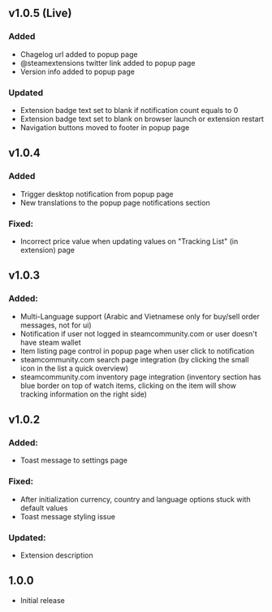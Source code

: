 ## v1.0.5 (Live)

### Added

- Chagelog url added to popup page
- @steamextensions twitter link added to popup page
- Version info added to popup page

### Updated

- Extension badge text set to blank if notification count equals to 0
- Extension badge text set to blank on browser launch or extension restart
- Navigation buttons moved to footer in popup page

## v1.0.4

### Added

- Trigger desktop notification from popup page
- New translations to the popup page notifications section

### Fixed:

- Incorrect price value when updating values on "Tracking List" (in extension) page

## v1.0.3

### Added:

- Multi-Language support (Arabic and Vietnamese only for buy/sell order messages, not for ui)
- Notification if user not logged in steamcommunity.com or user doesn't have steam wallet
- Item listing page control in popup page when user click to notification
- steamcommunity.com search page integration (by clicking the small icon in the list a quick overview)
- steamcommunity.com inventory page integration (inventory section has blue border on top of watch items, clicking on the item will show tracking information on the right side)

## v1.0.2

### Added:

- Toast message to settings page

### Fixed:

- After initialization currency, country and language options stuck with default values
- Toast message styling issue

### Updated:

- Extension description

## 1.0.0

- Initial release
